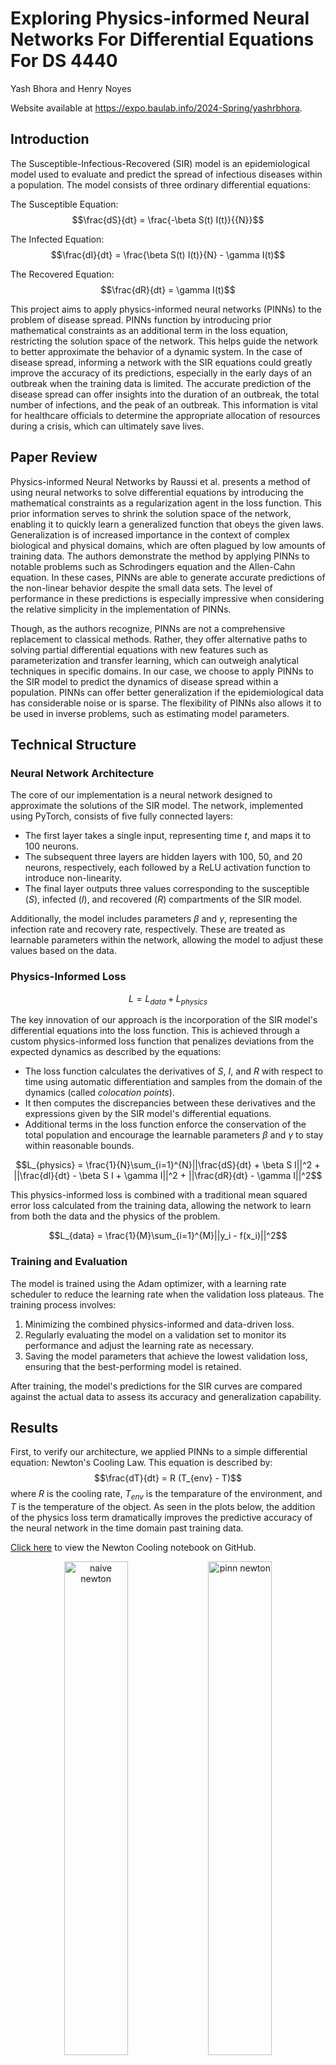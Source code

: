 # Exploring Physics-informed Neural Networks For Differential Equations For DS 4440

Yash Bhora and Henry Noyes

Website available at https://expo.baulab.info/2024-Spring/yashrbhora.

## Introduction

The Susceptible-Infectious-Recovered (SIR) model is an epidemiological model used to evaluate and predict the spread of infectious diseases within a population. The model consists of three ordinary differential equations:

The Susceptible Equation: $$\frac{dS}{dt} = \frac{-\beta S(t) I(t)}{{N}}$$

The Infected Equation: $$\frac{dI}{dt} = \frac{\beta S(t) I(t)}{N} - \gamma I(t)$$

The Recovered Equation: $$\frac{dR}{dt} = \gamma I(t)$$

This project aims to apply physics-informed neural networks (PINNs) to the problem of disease spread. PINNs function by introducing prior mathematical constraints as an additional term in the loss equation, restricting the solution space of the network. This helps guide the network to better approximate the behavior of a dynamic system. In the case of disease spread, informing a network with the SIR equations could greatly improve the accuracy of its predictions, especially in the early days of an outbreak when the training data is limited. The accurate prediction of the disease spread can offer insights into the duration of an outbreak, the total number of infections, and the peak of an outbreak. This information is vital for healthcare officials to determine the appropriate allocation of resources during a crisis, which can ultimately save lives.

## Paper Review

Physics-informed Neural Networks by Raussi et al. presents a method of using neural networks to solve differential equations by introducing the mathematical constraints as a regularization agent in the loss function. This prior information serves to shrink the solution space of the network, enabling it to quickly learn a generalized function that obeys the given laws. Generalization is of increased importance in the context of complex biological and physical domains, which are often plagued by low amounts of training data. The authors demonstrate the method by applying PINNs to notable problems such as Schrodingers equation and the Allen-Cahn equation. In these cases, PINNs are able to generate accurate predictions of the non-linear behavior despite the small data sets. The level of performance in these predictions is especially impressive when considering the relative simplicity in the implementation of PINNs.

Though, as the authors recognize, PINNs are not a comprehensive replacement to classical methods. Rather, they offer alternative paths to solving partial differential equations with new features such as parameterization and transfer learning, which can outweigh analytical techniques in specific domains. In our case, we choose to apply PINNs to the SIR model to predict the dynamics of disease spread within a population. PINNs can offer better generalization if the epidemiological data has considerable noise or is sparse. The flexibility of PINNs also allows it to be used in inverse problems, such as estimating model parameters.

## Technical Structure

### Neural Network Architecture

The core of our implementation is a neural network designed to approximate the solutions of the SIR model. The network, implemented using PyTorch, consists of five fully connected layers:

- The first layer takes a single input, representing time *t*, and maps it to 100 neurons.
- The subsequent three layers are hidden layers with 100, 50, and 20 neurons, respectively, each followed by a ReLU activation function to introduce non-linearity.
- The final layer outputs three values corresponding to the susceptible (*S*), infected (*I*), and recovered (*R*) compartments of the SIR model.

Additionally, the model includes parameters *β* and *γ*, representing the infection rate and recovery rate, respectively. These are treated as learnable parameters within the network, allowing the model to adjust these values based on the data.

### Physics-Informed Loss

$$L = L_{data} + L_{physics}$$

The key innovation of our approach is the incorporation of the SIR model's differential equations into the loss function. This is achieved through a custom physics-informed loss function that penalizes deviations from the expected dynamics as described by the equations:

- The loss function calculates the derivatives of *S*, *I*, and *R* with respect to time using automatic differentiation and samples from the domain of the dynamics (called *colocation points*).
- It then computes the discrepancies between these derivatives and the expressions given by the SIR model's differential equations.
- Additional terms in the loss function enforce the conservation of the total population and encourage the learnable parameters *β* and *γ* to stay within reasonable bounds.

$$L_{physics} = \frac{1}{N}\sum_{i=1}^{N}||\frac{dS}{dt} + \beta S I||^2 + ||\frac{dI}{dt} - \beta S I + \gamma I||^2 + ||\frac{dR}{dt} - \gamma I||^2$$

This physics-informed loss is combined with a traditional mean squared error loss calculated from the training data, allowing the network to learn from both the data and the physics of the problem.

$$L_{data} = \frac{1}{M}\sum_{i=1}^{M}||y_i - f(x_i)||^2$$

### Training and Evaluation

The model is trained using the Adam optimizer, with a learning rate scheduler to reduce the learning rate when the validation loss plateaus. The training process involves:

1. Minimizing the combined physics-informed and data-driven loss.
2. Regularly evaluating the model on a validation set to monitor its performance and adjust the learning rate as necessary.
3. Saving the model parameters that achieve the lowest validation loss, ensuring that the best-performing model is retained.

After training, the model's predictions for the SIR curves are compared against the actual data to assess its accuracy and generalization capability.

## Results

First, to verify our architecture, we applied PINNs to a simple differential equation: Newton's Cooling Law. This equation is described by: $$\frac{dT}{dt} = R (T_{env} - T)$$ where $R$ is the cooling rate, $T_{env}$ is the temparature of the environment, and $T$ is the temperature of the object. As seen in the plots below, the addition of the physics loss term dramatically improves the predictive accuracy of the neural network in the time domain past training data.

[Click here](https://github.com/yashrbhora/exploring-PINNs-for-diffeq/blob/main/newton_PINN.ipynb) to view the Newton Cooling notebook on GitHub.

<div align="center">
  <img src="imgs/naive_newton.png" alt="naive newton" width="45%"> <img src="imgs/pinn_newton.png" alt="pinn newton" width="45%">
</div>

Next, we trained a simple neural network to model the SIR equations. This network has no prior knowledge of the dynamics of the system and is purely minimizing the mean square error loss from the training data. As shown below, this network fails to generalize well to the future behavior of the SIR model, generating a solution which describes a negative susceptible population.

[Click here](https://github.com/yashrbhora/exploring-PINNs-for-diffeq/blob/main/sir_PINN.ipynb) to view the SIR notebook on GitHub.

<div align="center">
<img src="imgs/naive_SIR.png" alt="naive SIR">
</div>

Then, we used the same neural network architecture, but incorportated the physics-informed loss in the optimization. As shown below, the nerual network with the same architecture peforms much better in its predictions of the SIR model. This demonstrates the value in providing the prior mathematical knowledge from the system of differential equations. In the event of strong noise or low amounts of training data, the addition of a physics-informed loss term can lead a neural network to estimate much more practical solutions that fit the constraints of the problem domain.

<div align="center">
<img src="imgs/pinn_SIR.png" alt="pinn SIR">
</div>

## Conclusion

As shown above, the application of PINNs to disease spread using the SIR equations generates substantial improvements over basic neural network architectures. By informing the loss function with prior information about the system, the model is able to better generalize to the long-term behavior of the disease spread. The increased accuracy in modeling these equations can provide policymakers with valuable knowledge about the future state of the population. In the future, this work could be further progressed by applying PINNs to more complicated epidemiological equations such as the SEIR or SEIRS models. In addition, we might want to explore transfer-learning techniques with PINNs to related dynamical systems.

## References

[1] [M. Raissi, P. Perdikaris, and G.E. Karniadakis. *Physics-informed neural networks: A deep learning framework for solving forward and inverse problems involving nonlinear partial differential equations.*](https://www.sciencedirect.com/science/article/pii/S0021999118307125) Journal of Computational Physics, vol. 378, pp. 686-707, February 2019.
